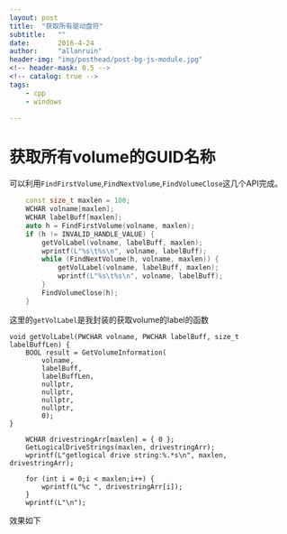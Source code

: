 ```yaml
---
layout: post
title:  "获取所有驱动盘符"
subtitle:   ""  
date:       2016-4-24
author:     "allanruin"
header-img: "img/posthead/post-bg-js-module.jpg"
<!-- header-mask: 0.5 -->
<!-- catalog: true -->
tags:
    - cpp
    - windows

---
```


# 获取所有volume的GUID名称

可以利用`FindFirstVolume`,`FindNextVolume`,`FindVolumeClose`这几个API完成。


``` c++
	const size_t maxlen = 100;
	WCHAR volname[maxlen];
	WCHAR labelBuff[maxlen];
	auto h = FindFirstVolume(volname, maxlen);
	if (h != INVALID_HANDLE_VALUE) {
		getVolLabel(volname, labelBuff, maxlen);
		wprintf(L"%s\t%s\n", volname, labelBuff);
		while (FindNextVolume(h, volname, maxlen)) {
			getVolLabel(volname, labelBuff, maxlen);
			wprintf(L"%s\t%s\n", volname, labelBuff);
		}
		FindVolumeClose(h);
	}
```

这里的`getVolLabel`是我封装的获取volume的label的函数

```
void getVolLabel(PWCHAR volname, PWCHAR labelBuff, size_t labelBuffLen) {
	BOOL result = GetVolumeInformation(
		volname,
		labelBuff,
		labelBuffLen,
		nullptr,
		nullptr,
		nullptr,
		nullptr,
		0);
}
```

```
	WCHAR drivestringArr[maxlen] = { 0 };
	GetLogicalDriveStrings(maxlen, drivestringArr);
	wprintf(L"getlogical drive string:%.*s\n", maxlen, drivestringArr);

	for (int i = 0;i < maxlen;i++) {
		wprintf(L"%c ", drivestringArr[i]);
	}
	wprintf(L"\n");
```

效果如下